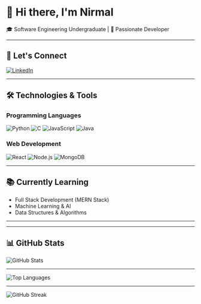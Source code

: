 # 👋 Hi there, I'm Nirmal  
🎓 Software Engineering Undergraduate | 🚀 Passionate Developer  


---

## 🤝 Let's Connect
[![LinkedIn](https://img.shields.io/badge/LinkedIn-blue?style=for-the-badge&logo=linkedin)](www.linkedin.com/in/nirmal-chamara-b248a5315)

---

## 🛠️ Technologies & Tools

### Programming Languages
![Python](https://img.shields.io/badge/Python-blue?logo=python&logoColor=white)
![C](https://img.shields.io/badge/C-00599C?logo=c&logoColor=white)
![JavaScript](https://img.shields.io/badge/JavaScript-yellow?logo=javascript&logoColor=black)
![Java](https://img.shields.io/badge/Java-orange?logo=java&logoColor=white)

### Web Development
![React](https://img.shields.io/badge/React-20232A?logo=react&logoColor=61DAFB)
![Node.js](https://img.shields.io/badge/Node.js-339933?logo=node.js&logoColor=white)
![MongoDB](https://img.shields.io/badge/MongoDB-4EA94B?logo=mongodb&logoColor=white)

---

## 📚 Currently Learning
- Full Stack Development (MERN Stack)
- Machine Learning & AI
- Data Structures & Algorithms  

---


---

## 📊 GitHub Stats
![GitHub Stats](https://github-readme-stats.vercel.app/api?username=Nirmal-Chamara&show_icons=true&theme=radical)

---
![Top Languages](https://github-readme-stats.vercel.app/api/top-langs/?username=Nirmal-Chamara&layout=compact&theme=radical)

---
![GitHub Streak](https://streak-stats.demolab.com?user=Nirmal-Chamara&theme=radical)

